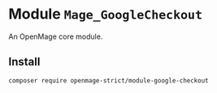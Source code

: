 # Module `Mage_GoogleCheckout`

An OpenMage core module.

## Install

``` bash
composer require openmage-strict/module-google-checkout
```

